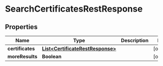 

# SearchCertificatesRestResponse


## Properties

| Name | Type | Description | Notes |
|------------ | ------------- | ------------- | -------------|
|**certificates** | [**List&lt;CertificateRestResponse&gt;**](CertificateRestResponse.md) |  |  [optional] |
|**moreResults** | **Boolean** |  |  [optional] |



